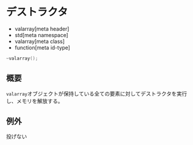 # デストラクタ
* valarray[meta header]
* std[meta namespace]
* valarray[meta class]
* function[meta id-type]

```cpp
~valarray();
```

## 概要
`valarray`オブジェクトが保持している全ての要素に対してデストラクタを実行し、メモリを解放する。


## 例外
投げない
